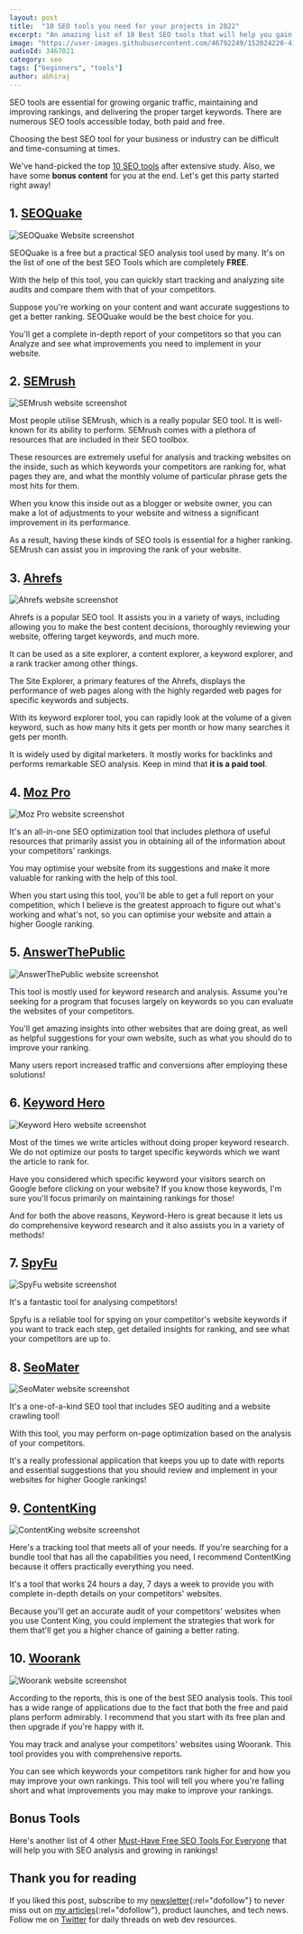 ```yaml
---
layout: post
title:  "10 SEO tools you need for your projects in 2022"
excerpt: "An amazing list of 10 Best SEO tools that will help you gain Organic traffic, increase Domain Authority and do Keyword research in 2022!"
image: "https://user-images.githubusercontent.com/46792249/152024220-417ecb24-2d82-41e5-bb93-fff77b575b3c.png"
audioId: 3467021
category: seo
tags: ["beginners", "tools"]
author: abhiraj
---
```


SEO tools are essential for growing organic traffic, maintaining and improving rankings, and delivering the proper target keywords. There are numerous SEO tools accessible today, both paid and free.

Choosing the best SEO tool for your business or industry can be difficult and time-consuming at times.

We've hand-picked the top [10 SEO tools](/ten-best-seo-tools-for-2022) after extensive study. Also, we have some **bonus content** for you at the end. Let's get this party started right away!

## 1. [SEOQuake](https://www.seoquake.com/)

![SEOQuake Website screenshot](https://user-images.githubusercontent.com/46792249/152030058-fa0b3a7c-f550-4da8-871a-95a678f43b10.png)

SEOQuake is a free but a practical SEO analysis tool used by many. It's on the list of one of the best SEO Tools which are completely **FREE**.

With the help of this tool, you can quickly start tracking and analyzing site audits and compare them with that of your competitors. 

Suppose you're working on your content and want accurate suggestions to get a better ranking. SEOQuake would be the best choice for you.

You'll get a complete in-depth report of your competitors so that you can Analyze and see what improvements you need to implement in your website.

## 2. [SEMrush](https://www.semrush.com)

![SEMrush website screenshot](https://user-images.githubusercontent.com/46792249/152028779-76725570-c113-499c-b64f-0594efac6657.png)

Most people utilise SEMrush, which is a really popular SEO tool. It is well-known for its ability to perform. SEMrush comes with a plethora of resources that are included in their SEO toolbox.

These resources are extremely useful for analysis and tracking websites on the inside, such as which keywords your competitors are ranking for, what pages they are, and what the monthly volume of particular phrase gets the most hits for them.

When you know this inside out as a blogger or website owner, you can make a lot of adjustments to your website and witness a significant improvement in its performance.

As a result, having these kinds of SEO tools is essential for a higher ranking. SEMrush can assist you in improving the rank of your website.

## 3. [Ahrefs](https://ahrefs.com)

![Ahrefs website screenshot](https://user-images.githubusercontent.com/46792249/152028671-6073bf04-86e2-4c4b-92d5-390bdcbd0464.png)

Ahrefs is a popular SEO tool. It assists you in a variety of ways, including allowing you to make the best content decisions, thoroughly reviewing your website, offering target keywords, and much more.

It can be used as a site explorer, a content explorer, a keyword explorer, and a rank tracker among other things.

The Site Explorer, a primary features of the Ahrefs, displays the performance of web pages along with the highly regarded web pages for specific keywords and subjects.

With its keyword explorer tool, you can rapidly look at the volume of a given keyword, such as how many hits it gets per month or how many searches it gets per month.

It is widely used by digital marketers. It mostly works for backlinks and performs remarkable SEO analysis. Keep in mind that **it is a paid tool**.

## 4. [Moz Pro](https://moz.com)

![Moz Pro website screenshot](https://user-images.githubusercontent.com/46792249/152028572-24be2fea-9021-452e-b73d-9bf19b350136.png)

It's an all-in-one SEO optimization tool that includes plethora of useful resources that primarily assist you in obtaining all of the information about your competitors' rankings.

You may optimise your website from its suggestions and make it more valuable for ranking with the help of this tool. 

When you start using this tool, you'll be able to get a full report on your competition, which I believe is the greatest approach to figure out what's working and what's not, so you can optimise your website and attain a higher Google ranking.

## 5. [AnswerThePublic](https://answerthepublic.com)

![AnswerThePublic website screenshot](https://user-images.githubusercontent.com/46792249/152028620-be6ce039-6c4d-4da6-b573-12c1303f1393.png)

This tool is mostly used for keyword research and analysis. Assume you're seeking for a program that focuses largely on keywords so you can evaluate the websites of your competitors.

You'll get amazing insights into other websites that are doing great, as well as helpful suggestions for your own website, such as what you should do to improve your ranking.

Many users report increased traffic and conversions after employing these solutions!

## 6. [Keyword Hero](https://keyword-hero.com)

![Keyword Hero website screenshot](https://user-images.githubusercontent.com/46792249/152031859-47802489-53c0-4d17-896e-56d35ce73445.png)

Most of the times we write articles without doing proper keyword research. We do not optimize our posts to target specific keywords which we want the article to rank for.

Have you considered which specific keyword your visitors search on Google before clicking on your website? If you know those keywords, I'm sure you'll focus primarily on maintaining rankings for those!

And for both the above reasons, Keyword-Hero is great because it lets us do comprehensive keyword research and it also assists you in a variety of methods!

## 7. [SpyFu](https://www.spyfu.com)

![SpyFu website screenshot](https://user-images.githubusercontent.com/46792249/152028250-c34c8ad7-4963-419f-9329-03c3a516cf0b.png)

It's a fantastic tool for analysing competitors!

Spyfu is a reliable tool for spying on your competitor's website keywords if you want to track each step, get detailed insights for ranking, and see what your competitors are up to.

## 8. [SeoMater](https://seomator.com)

![SeoMater website screenshot](https://user-images.githubusercontent.com/46792249/152027816-ecf8895e-53f8-462b-9308-b9454447c3bc.png)

It's a one-of-a-kind SEO tool that includes SEO auditing and a website crawling tool!

With this tool, you may perform on-page optimization based on the analysis of your competitors.

It's a really professional application that keeps you up to date with reports and essential suggestions that you should review and implement in your websites for higher Google rankings!

## 9. [ContentKing](https://www.contentkingapp.com)

![ContentKing website screenshot](https://user-images.githubusercontent.com/46792249/152028141-485e84df-72a9-4fac-8d62-d07a39d95702.png)

Here's a tracking tool that meets all of your needs. If you're searching for a bundle tool that has all the capabilities you need, I recommend ContentKing because it offers practically everything you need.

It's a tool that works 24 hours a day, 7 days a week to provide you with complete in-depth details on your competitors' websites.

Because you'll get an accurate audit of your competitors' websites when you use Content King, you could implement the strategies that work for them that'll get you a higher chance of gaining a better rating.

## 10. [Woorank](https://woorank.com)

![Woorank website screenshot](https://user-images.githubusercontent.com/46792249/152027898-65995c73-be0b-4140-8431-5c921ac22bce.png)

According to the reports, this is one of the best SEO analysis tools. This tool has a wide range of applications due to the fact that both the free and paid plans perform admirably. I recommend that you start with its free plan and then upgrade if you're happy with it.

You may track and analyse your competitors' websites using Woorank. This tool provides you with comprehensive reports.

You can see which keywords your competitors rank higher for and how you may improve your own rankings. This tool will tell you where you're falling short and what improvements you may make to improve your rankings.

## Bonus Tools

Here's another list of 4 other [Must-Have Free SEO Tools For Everyone](/must-have-free-seo-tools-for-everyone) that will help you with SEO analysis and growing in rankings!

## Thank you for reading

If you liked this post, subscribe to my [newsletter](https://abhirajbhowmick.substack.com){:rel="dofollow"}
to never miss out on [my articles](https://abhiraj.co){:rel="dofollow"}, product launches, and tech news. Follow me on [Twitter](https://twitter.com/rainboestrykr) for daily threads on web dev resources.